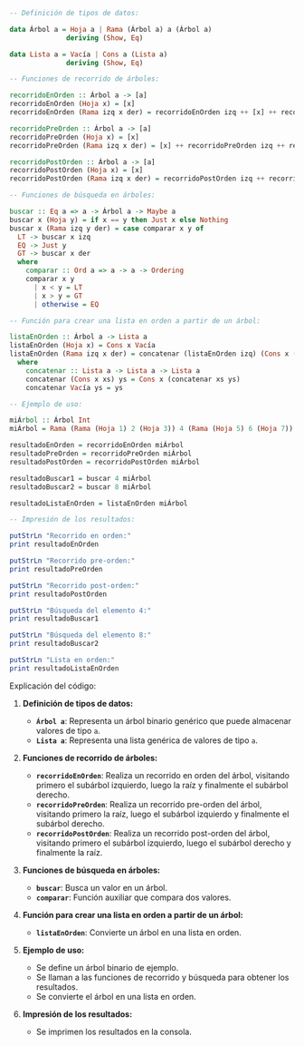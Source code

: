 ```haskell
-- Definición de tipos de datos:

data Árbol a = Hoja a | Rama (Árbol a) a (Árbol a)
              deriving (Show, Eq)

data Lista a = Vacía | Cons a (Lista a)
              deriving (Show, Eq)

-- Funciones de recorrido de árboles:

recorridoEnOrden :: Árbol a -> [a]
recorridoEnOrden (Hoja x) = [x]
recorridoEnOrden (Rama izq x der) = recorridoEnOrden izq ++ [x] ++ recorridoEnOrden der

recorridoPreOrden :: Árbol a -> [a]
recorridoPreOrden (Hoja x) = [x]
recorridoPreOrden (Rama izq x der) = [x] ++ recorridoPreOrden izq ++ recorridoPreOrden der

recorridoPostOrden :: Árbol a -> [a]
recorridoPostOrden (Hoja x) = [x]
recorridoPostOrden (Rama izq x der) = recorridoPostOrden izq ++ recorridoPostOrden der ++ [x]

-- Funciones de búsqueda en árboles:

buscar :: Eq a => a -> Árbol a -> Maybe a
buscar x (Hoja y) = if x == y then Just x else Nothing
buscar x (Rama izq y der) = case comparar x y of
  LT -> buscar x izq
  EQ -> Just y
  GT -> buscar x der
  where
    comparar :: Ord a => a -> a -> Ordering
    comparar x y
      | x < y = LT
      | x > y = GT
      | otherwise = EQ

-- Función para crear una lista en orden a partir de un árbol:

listaEnOrden :: Árbol a -> Lista a
listaEnOrden (Hoja x) = Cons x Vacía
listaEnOrden (Rama izq x der) = concatenar (listaEnOrden izq) (Cons x (listaEnOrden der))
  where
    concatenar :: Lista a -> Lista a -> Lista a
    concatenar (Cons x xs) ys = Cons x (concatenar xs ys)
    concatenar Vacía ys = ys

-- Ejemplo de uso:

miÁrbol :: Árbol Int
miÁrbol = Rama (Rama (Hoja 1) 2 (Hoja 3)) 4 (Rama (Hoja 5) 6 (Hoja 7))

resultadoEnOrden = recorridoEnOrden miÁrbol
resultadoPreOrden = recorridoPreOrden miÁrbol
resultadoPostOrden = recorridoPostOrden miÁrbol

resultadoBuscar1 = buscar 4 miÁrbol
resultadoBuscar2 = buscar 8 miÁrbol

resultadoListaEnOrden = listaEnOrden miÁrbol

-- Impresión de los resultados:

putStrLn "Recorrido en orden:"
print resultadoEnOrden

putStrLn "Recorrido pre-orden:"
print resultadoPreOrden

putStrLn "Recorrido post-orden:"
print resultadoPostOrden

putStrLn "Búsqueda del elemento 4:"
print resultadoBuscar1

putStrLn "Búsqueda del elemento 8:"
print resultadoBuscar2

putStrLn "Lista en orden:"
print resultadoListaEnOrden
```

Explicación del código:

1. **Definición de tipos de datos:**

   - **`Árbol a`**: Representa un árbol binario genérico que puede almacenar valores de tipo `a`. 
   - **`Lista a`**: Representa una lista genérica de valores de tipo `a`.

2. **Funciones de recorrido de árboles:**

   - **`recorridoEnOrden`**: Realiza un recorrido en orden del árbol, visitando primero el subárbol izquierdo, luego la raíz y finalmente el subárbol derecho.
   - **`recorridoPreOrden`**: Realiza un recorrido pre-orden del árbol, visitando primero la raíz, luego el subárbol izquierdo y finalmente el subárbol derecho.
   - **`recorridoPostOrden`**: Realiza un recorrido post-orden del árbol, visitando primero el subárbol izquierdo, luego el subárbol derecho y finalmente la raíz.

3. **Funciones de búsqueda en árboles:**

   - **`buscar`**: Busca un valor en un árbol. 
   - **`comparar`**: Función auxiliar que compara dos valores.

4. **Función para crear una lista en orden a partir de un árbol:**

   - **`listaEnOrden`**: Convierte un árbol en una lista en orden.

5. **Ejemplo de uso:**

   - Se define un árbol binario de ejemplo.
   - Se llaman a las funciones de recorrido y búsqueda para obtener los resultados.
   - Se convierte el árbol en una lista en orden.

6. **Impresión de los resultados:**

   - Se imprimen los resultados en la consola.